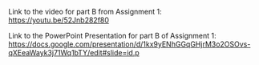 
Link to the video for part B from Assignment 1: https://youtu.be/52Jnb282f80

Link to the PowerPoint Presentation for part B of Assignment 1: https://docs.google.com/presentation/d/1kx9yENhGGqGHjrM3o2OSOvs-qXEeaWayk3j71Wq1bTY/edit#slide=id.p


